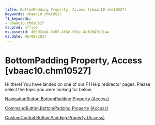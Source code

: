 ```yaml
---
title: BottomPadding Property, Access [vbaac10.chm10527]
keywords: vbaac10.chm10527
f1_keywords:
- vbaac10.chm10527
ms.prod: office
ms.assetid: 495d31d4-0497-4f6e-901c-4ef2867e91aa
ms.date: 06/08/2017
---
```



# BottomPadding Property, Access [vbaac10.chm10527]

Hi there! You have landed on one of our F1 Help redirector pages. Please select the topic you were looking for below.

[NavigationButton.BottomPadding Property (Access)](http://msdn.microsoft.com/library/63d7a4bb-8e82-2f27-afd0-2162c5b3cb5c%28Office.15%29.aspx)

[CommandButton.BottomPadding Property (Access)](http://msdn.microsoft.com/library/c7806653-3e00-824e-f1af-7092369af0a7%28Office.15%29.aspx)

[CustomControl.BottomPadding Property (Access)](http://msdn.microsoft.com/library/37fe735a-4fc8-c772-1cc9-a0208b2fe2e4%28Office.15%29.aspx)

